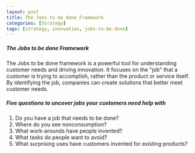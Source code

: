 ```yaml
---
layout: post
title: The Jobs to be done Framework
categories: [Strategy]
tags: [strategy, innovation, jobs-to-be-done]
---
```


##### The Jobs to be done Framework
The Jobs to be done framework is a powerful tool for understanding customer needs and driving innovation. It focuses on the "job" that a customer is trying to accomplish, rather than the product or service itself. By identifying the job, companies can create solutions that better meet customer needs.

##### Five questions to uncover jobs your customers need help with
1. Do you have a job that needs to be done?
2. Where do you see nonconsumption?
3. What work-arounds have people invented?
4. What tasks do people want to avoid?
5. What surprising uses have customers invented for existing products?

